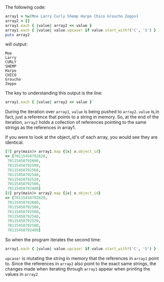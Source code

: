 The following code:
```ruby
array1 = %w(Moe Larry Curly Shemp Harpo Chico Groucho Zeppo)
array2 = []
array1.each { |value| array2 << value }
array1.each { |value| value.upcase! if value.start_with?('C', 'S') }
puts array2
```
will output:
```
Moe
Larry
CURLY
SHEMP
Harpo
CHICO
Groucho
Zeppo
```
The key to understanding this output is the line: 
```ruby
array1.each { |value| array2 << value }`
```
During the iteration over `array1`, `value` is being pushed to `array2`. `value` is,in fact, just a reference that points to a string in memory. So, at the end of the iteration, `array2` holds a collection of references pointing to the same strings as the references in array1.

If you were to look at the object_id's of each array, you would see they are identical.
```ruby
[7] pry(main)> array1.map {|x| x.object_id}
=> [70115458792620,
 70115458792600,
 70115458792580,
 70115458792560,
 70115458792540,
 70115458792520,
 70115458792500,
 70115458792480]
[8] pry(main)> array2.map {|x| x.object_id}
=> [70115458792620,
 70115458792600,
 70115458792580,
 70115458792560,
 70115458792540,
 70115458792520,
 70115458792500,
 70115458792480]
 ```
So when the program iterates the second time:
```ruby
array1.each { |value| value.upcase! if value.start_with?('C', 'S') }
```
`upcase!` is mutating the string in memory that the references in `array1` point to. Since the references in `array2` also point to the exact same strings, the changes made when iterating through `array1` appear when printing the values in `array2`